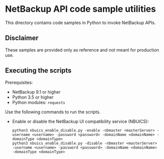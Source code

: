 # NetBackup API code sample utilities

This directory contains code samples in Python to invoke NetBackup APIs.

## Disclaimer

These samples are provided only as reference and not meant for production use.

## Executing the scripts

Prerequisites:
- NetBackup 9.1 or higher
- Python 3.5 or higher
- Python modules: `requests`


Use the following commands to run the scripts.
- Enable or disable the NetBackup UI compatibility service (NBUICS):

    ```
    python3 nbuics_enable_disable.py -enable -nbmaster <masterServer> -username <username> -password <password> -domainName <domainName> -domainType <domainType>
    python3 nbuics_enable_disable.py -disable -nbmaster <masterServer> -username <username> -password <password> -domainName <domainName> -domainType <domainType>
    ```
